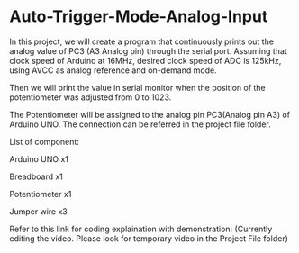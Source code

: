 # Auto-Trigger-Mode-Analog-Input
In this project, we will create a program that continuously prints out the analog value of PC3 (A3 Analog pin) through the serial port. Assuming that clock speed of Arduino at 16MHz, desired clock speed of ADC is 125kHz, using AVCC as analog reference and on-demand mode.

Then we will print the value in serial monitor when the position of the potentiometer was adjusted from 0 to 1023.

The Potentiometer will be assigned to the analog pin PC3(Analog pin A3) of Arduino UNO. The connection can be referred in the project file folder.

List of component:

Arduino UNO x1

Breadboard x1

Potentiometer x1

Jumper wire x3

Refer to this link for coding explaination with demonstration: (Currently editing the video. Please look for temporary video in the Project File folder)
